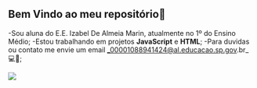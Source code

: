 ## **Bem Vindo ao meu repositório🦋**

-Sou aluna do E.E. Izabel De Almeia Marin, atualmente no 1º do Ensino Médio;
-Estou trabalhando em projetos **JavaScript** e **HTML**;
-Para duvidas ou contato me envie um email _00001088941424@al.educacao.sp.gov.br_ 💻💌;

![]([https://tenor.com/pt-BR/search/tales-gifs](https://media1.tenor.com/m/ZkYaEWvMXHIAAAAC/hug-tales.gif))
